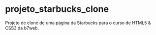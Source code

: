 # projeto_starbucks_clone
 Projeto de clone de uma página da Starbucks para o curso de HTML5 & CSS3 da b7web.
